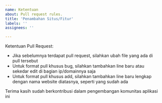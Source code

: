```yaml
---
name: Ketentuan
about: Pull request rules.
title: 'Penambahan Situs/Fitur'
labels: ''
assignees: ''

---
```


Ketentuan Pull Request:
- Jika sebelumnya terdapat pull request, silahkan ubah file yang ada di pull tersebut
- Untuk format pull khusus bug, silahkan tambahkan line baru atau sekedar edit di bagian ip/domainnya saja
- Untuk format pull khusus add, silahkan tambahkan line baru lengkap dengan nama website diatasnya, seperti yang sudah ada

Terima kasih sudah berkontribusi dalam pengembangan komunitas aplikasi ini

